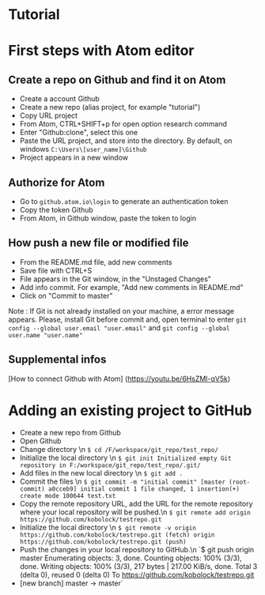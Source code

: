 # Tutorial


First steps with Atom editor
============================

Create a repo on Github and find it on Atom
-------------------------------------------
  * Create a account Github
  * Create a new repo (alias project, for example "tutorial")
  * Copy URL project
  * From Atom, CTRL+SHIFT+p for open option research command
  * Enter "Github:clone", select this one
  * Paste the URL project, and store into the directory. By default, on windows `C:\Users\[user_name]\Github`
  * Project appears in a new window  

Authorize for Atom
------------------
  * Go to `github.atom.io\login` to generate an authentication token
  * Copy the token Github
  * From Atom, in Github window, paste the token to login

How push a new file or modified file
------------------------------------
  * From the README.md file, add new comments
  * Save file with CTRL+S
  * File appears in the Git window, in the "Unstaged Changes"
  * Add info commit. For example, "Add new comments in README.md"
  * Click on "Commit to master"

Note : If Git is not already installed on your machine, a error message appears.
Please, install Git before commit and, open terminal to enter `git config --global user.email "user.email"` and `git config --global user.name "user.name"`

Supplemental infos
------------------
[How to connect Github with Atom] (https://youtu.be/6HsZMl-qV5k)


Adding an existing project to GitHub
====================================

  * Create a new repo from Github
  * Open Github
  * Change directory \n
`$ cd /F/workspace/git_repo/test_repo/`
  * Initialize the local directory \n
`$ git init
Initialized empty Git repository in F:/workspace/git_repo/test_repo/.git/`
  * Add files in the new local directory \n
`$ git add .`
  * Commit the files \n
`$ git commit -m "initial commit"
[master (root-commit) a0cceb9] initial commit
 1 file changed, 1 insertion(+)
 create mode 100644 test.txt`
  * Copy the remote repository URL,  add the URL for the remote repository where your local repository will be pushed.\n
`$ git remote add origin https://github.com/kobolock/testrepo.git`
  * Initialize the local directory \n
`$ git remote -v
origin  https://github.com/kobolock/testrepo.git (fetch)
origin  https://github.com/kobolock/testrepo.git (push)`
* Push the changes in your local repository to GitHub.\n
`$ git push origin master
Enumerating objects: 3, done.
Counting objects: 100% (3/3), done.
Writing objects: 100% (3/3), 217 bytes | 217.00 KiB/s, done.
Total 3 (delta 0), reused 0 (delta 0)
To https://github.com/kobolock/testrepo.git
 * [new branch]      master -> master`
